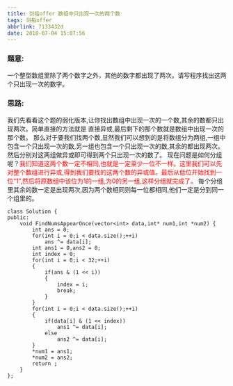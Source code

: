 ```yaml
---
title: 剑指offer 数组中只出现一次的两个数
tags: 剑指offer
abbrlink: 7133432d
date: 2018-07-04 15:07:56
---
```

<h3>题意:</h3>
	一个整型数组里除了两个数字之外，其他的数字都出现了两次。请写程序找出这两个只出现一次的数字。
<!--more-->
<h3>思路:</h3>
	我们先看看这个题的弱化版本,让你找出数组中出现一次的一个数,其余的数都只出现两次。简单直接的方法就是 直接异或,最后剩下的那个数就是数组中出现一次的那个数。
	那么对于要我们找两个数,显然我们可以想到的是将数组分为两组,一组中包含一个只出现一次的数,另一组也包含一个只出现一次的数,其余的都出现两次。然后分别对这两组做异或即可得到两个只出现一次的数了。
	现在问题是如何分组呢？<font color = "red">我们知道这两个数一定不相同,也就是一定至少一位不一样。这里我们可以先对整个数组进行异或,得到我们要找的这两个数的异或值。最后从低位开始找到一位“1”,然后将原数组中该位为1的一组,为0的另一组,这样分组就完成了。</font>
每个分组里其余的数一定是出现两次,因为两个数相同则每一位都相同,他们一定是分到同一个组里的。

```
class Solution {
public:
    void FindNumsAppearOnce(vector<int> data,int* num1,int *num2) {
        int ans = 0;
        for(int i = 0;i < data.size();++i)
            ans ^= data[i];
        int ans1 = 0,ans2 = 0;
        int index = 0;
        for(int i = 0;i < 32;++i)
        {
            if(ans & (1 << i))
            {
                index = i;
                break;
            }
        }
        for(int i = 0;i < data.size();++i)
        {
            if(data[i] & (1 << index))
                ans1 ^= data[i];
            else
                ans2 ^= data[i];
        }
        *num1 = ans1;
        *num2 = ans2;
        return ;
    }
};
```
